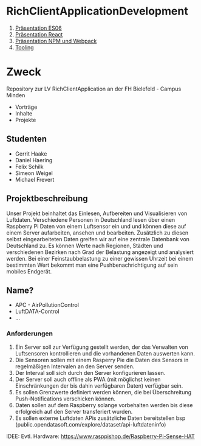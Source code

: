 # RichClientApplicationDevelopment

1. [Präsentation ES06](https://sweigel1.github.io/RichClientApplicationDevelopment/ES06/index.html#1)
2. [Präsentation React](https://sweigel1.github.io/RichClientApplicationDevelopment/react/index.html)
3. [Präsentation NPM und Webpack ](https://sweigel1.github.io/RichClientApplicationDevelopment/NSM_WEBPACK/index.html)
4. [Tooling](https://sweigel1.github.io/RichClientApplicationDevelopment/Tooling/index.html)

# Zweck

Repository zur LV RichClientApplication an der FH Bielefeld - Campus Minden

- Vorträge
- Inhalte
- Projekte

## Studenten

- Gerrit Haake
- Daniel Haering
- Felix Schilk
- Simeon Weigel
- Michael Frevert

## Projektbeschreibung

Unser Projekt beinhaltet das Einlesen, Aufbereiten und Visualisieren von Luftdaten. Verschiedene Personen in Deutschland lesen über einen Raspberry Pi Daten von einem Luftsensor ein und und können diese auf einem Server aufarbeiten, ansehen  und bearbeiten. Zusätzlich zu diesen selbst eingearbeiteten Daten greifen wir auf eine zentrale Datenbank von Deutschland zu.
Es können Werte nach Regionen, Städten und verschiedenen Bezirken nach Grad der Belastung angezeigt und analysiert werden.
Bei einer Feinstaubbelastung zu einer gewissen Uhrzeit bei einem bestimmten Wert bekommt man eine Pushbenachrichtigung auf sein mobiles Endgerät.

## Name?

- APC - AirPollutionControl
- LuftDATA-Control
- ...

### Anforderungen

1. Ein Server soll zur Verfügung gestellt werden, der das Verwalten von Luftsensoren kontrollieren und die vorhandenen Daten auswerten kann.
2. Die Sensoren sollen mit einem Rasperry Pie die Daten des Sensors in regelmäßigen Intervalen an den Server senden.
3. Der Interval soll sich durch den Server konfigurieren lassen.
4. Der Server soll auch offline als PWA (mit möglichst keinen Einschränkungen der bis dahin verfügbaren Daten) verfügbar sein.
5. Es sollen Grenzwerte definiert werden können, die bei Überschreitung Push-Notifications verschicken können.
6. Daten sollen auf dem Raspberry solange vorbehalten werden bis diese erfolgreich auf den Server transferiert wurden.
7. Es sollen externe Luftdaten APis zusätzliche Daten bereitstellen bsp (public.opendatasoft.com/explore/dataset/api-luftdateninfo)



IDEE:
Evtl. Hardware:
https://www.rasppishop.de/Raspberry-Pi-Sense-HAT
